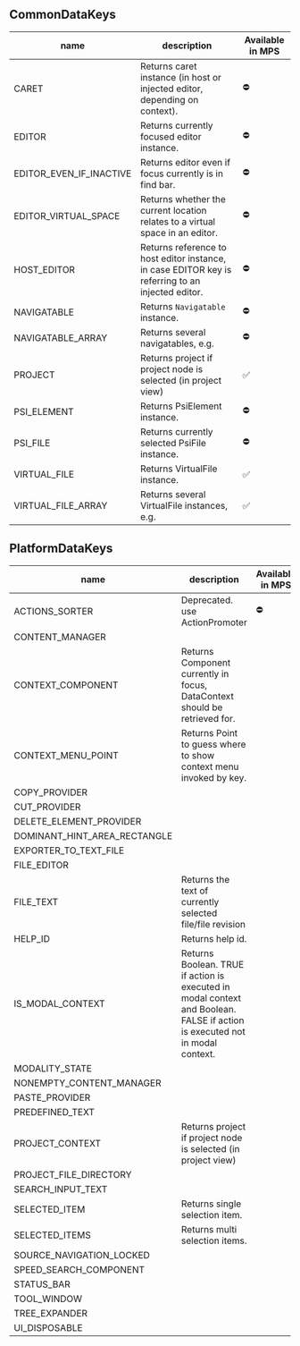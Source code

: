 ## CommonDataKeys

| name                    | description                                                                                       | Available in MPS   |
|-------------------------|---------------------------------------------------------------------------------------------------|--------------------|
| CARET                   | Returns caret instance (in host or injected editor, depending on context).                        | :no_entry:         |
| EDITOR                  | Returns currently focused editor instance.                                                        | :no_entry:         |
| EDITOR_EVEN_IF_INACTIVE | Returns editor even if focus currently is in find bar.                                            | :no_entry:         |
| EDITOR_VIRTUAL_SPACE    | Returns whether the current location relates to a virtual space in an editor.                     | :no_entry:         |
| HOST_EDITOR             | Returns reference to host editor instance, in case EDITOR key is referring to an injected editor. | :no_entry:         |
| NAVIGATABLE             | Returns `Navigatable` instance.                                                                   | :no_entry:         |
| NAVIGATABLE_ARRAY       | Returns several navigatables, e.g.                                                                | :no_entry:         |
| PROJECT                 | Returns project if project node is selected (in project view)                                     | :white_check_mark: |
| PSI_ELEMENT             | Returns PsiElement instance.                                                                      | :no_entry:         |
| PSI_FILE                | Returns currently selected PsiFile instance.                                                      | :no_entry:         |
| VIRTUAL_FILE            | Returns VirtualFile instance.                                                                     | :white_check_mark: |
| VIRTUAL_FILE_ARRAY      | Returns several VirtualFile instances, e.g.                                                       | :white_check_mark: |

## PlatformDataKeys

| name                         | description                                                                                                                 | Available in MPS |
|------------------------------|-----------------------------------------------------------------------------------------------------------------------------|------------------|
| ACTIONS_SORTER               | Deprecated. use ActionPromoter                                                                                              | :no_entry:       |
| CONTENT_MANAGER              |                                                                                                                             |                  |
| CONTEXT_COMPONENT            | Returns Component currently in focus, DataContext should be retrieved for.                                                  ||     |
| CONTEXT_MENU_POINT           | Returns Point to guess where to show context menu invoked by key.                                                           ||     |
| COPY_PROVIDER                |||     |     |
| CUT_PROVIDER                 |||     |     |
| DELETE_ELEMENT_PROVIDER      |||     |     |
| DOMINANT_HINT_AREA_RECTANGLE |||     |     |
| EXPORTER_TO_TEXT_FILE        |||     |     |
| FILE_EDITOR                  |||     |     |
| FILE_TEXT                    | Returns the text of currently selected file/file revision                                                                   ||     |
| HELP_ID                      | Returns help id.                                                                                                            ||     |
| IS_MODAL_CONTEXT             | Returns Boolean. TRUE if action is executed in modal context and Boolean. FALSE if action is executed not in modal context. ||     |
| MODALITY_STATE               |||     |     |
| NONEMPTY_CONTENT_MANAGER     |||     |     |
| PASTE_PROVIDER               |||     |     |
| PREDEFINED_TEXT              |||     |     |
| PROJECT_CONTEXT              | Returns project if project node is selected (in project view)                                                               ||     |
| PROJECT_FILE_DIRECTORY       |||     |     |
| SEARCH_INPUT_TEXT            |||     |     |
| SELECTED_ITEM                | Returns single selection item.                                                                                              ||     |
| SELECTED_ITEMS               | Returns multi selection items.                                                                                              ||     |
| SOURCE_NAVIGATION_LOCKED     |||     |     |
| SPEED_SEARCH_COMPONENT       |||     |     |
| STATUS_BAR                   |||     |     |
| TOOL_WINDOW                  |||     |     |
| TREE_EXPANDER                |||     |     |
| UI_DISPOSABLE                |||     |     |
